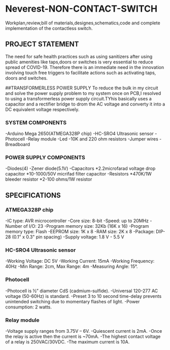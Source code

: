 # Neverest-NON-CONTACT-SWITCH
Workplan,review,bill of materials,designes,schematics,code and complete implementation of the contactless switch.

## PROJECT STATEMENT
The need for safe health practices such as using sanitizers after using public amenities like taps,doors or switches is very essential to reduce  spread of COVID-19. Therefore there is an immediate need in the innovation involving touch free triggers to facilitate actions such as activating taps, doors and switches.

##TRANSFORMERLESS POWER SUPPLY
To reduce the bulk in my circuit and solve the power supply problem to my system once on PCB,I resolved to using a transformerless power supply circuit.TYhis basically uses a capacitor and a rectifier bridge to drom the AC voltage and converty it into a DC equivalent voltage respectively.

### SYSTEM COMPONENTS
-Arduino Mega 2650(ATMEGA328P chip)
-HC-SRO4 Ultrasonic sensor
-Photocell
-Relay module
-Led
-10K and 220 ohm resistors
-Jumper wires
-Breadboard

### POWER SUPPLY COMPONENTS
-Diodes(4)
-Zener diode(5.1V)
-Capacitors
    *2.2microfarad voltage drop capacitor
    *10-1000/50V micrifad filter capacitor
-Resistors
    *470K/1W bleeder resistor
    *2-100 ohms/1W resistor
    
## SPECIFICATIONS
   ### ATMEGA328P chip
   -IC type: AVR microcontroller
   -Core size: 8-bit
   -Speed: up to 20MHz
   -Number of I/O: 23
   -Program memory size: 32Kb (16K x 16)
   -Program memory type: Flash
   -EEPROM size: 1K x 8
   -RAM size: 2K x 8
   -Package: DIP-28 (0.1" x 0.3" pin spacing)
   -Supply voltage: 1.8 V - 5.5 V

   ### HC-SRO4 Ultrasonic sensor
   -Working Voltage: DC 5V
   -Working Current: 15mA
   -Working Frequency: 40Hz
   -Min Range: 2cm, Max Range: 4m
   -Measuring Angle: 15°.

   ### Photocell
   -Photocell is ½” diameter CdS (cadmium-sulfide). 
   -Universal 120-277 AC voltage (50-60Hz) is standard.
   -Preset 3 to 10 second time-delay prevents unintended switching due to momentary flashes of light. 
   -Power consumption: 2 watts.

   ### Relay module
   -Voltage supply ranges from 3.75V – 6V.
   -Quiescent current is 2mA.
   -Once the relay is active then the current is ~70mA.
   -The highest contact voltage of a relay is 250VAC/30VDC.
   -The maximum current is 10A.
